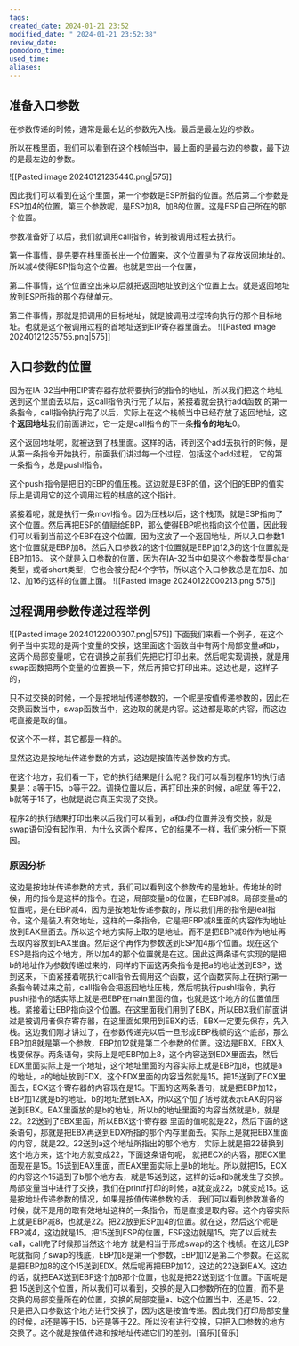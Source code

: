```yaml
---
tags: 
created_date: 2024-01-21 23:52
modified_date: " 2024-01-21 23:52:38"
review_date: 
pomodoro_time: 
used_time: 
aliases: 
---
```

## 准备入口参数
在参数传递的时候，通常是最右边的参数先入栈。最后是最左边的参数。

所以在栈里面，我们可以看到在这个栈帧当中，最上面的是最右边的参数，最下边的是最左边的参数。

![[Pasted image 20240121235440.png|575]]




因此我们可以看到在这个里面，第一个参数是ESP所指的位置。然后第二个参数是ESP加4的位置。第三个参数呢，是ESP加8，加8的位置。这是ESP自己所在的那个位置。

参数准备好了以后，我们就调用call指令，转到被调用过程去执行。

第一件事情，是先要在栈里面长出一个位置来，这个位置是为了存放返回地址的。所以减4使得ESP指向这个位置。也就是空出一个位置，

第二件事情，这个位置空出来以后就把返回地址放到这个位置上去。就是返回地址放到ESP所指的那个存储单元。

第三件事情，那就是把调用的目标地址，就是被调用过程转向执行的那个目标地址。也就是这个被调用过程的首地址送到EIP寄存器里面去。
![[Pasted image 20240121235755.png|575]]



## 入口参数的位置

因为在IA-32当中用EIP寄存器存放将要执行的指令的地址，所以我们把这个地址送到这个里面去以后，这call指令执行完了以后，紧接着就会执行add函数
的第一条指令，call指令执行完了以后，实际上在这个栈帧当中已经存放了返回地址，这**个返回地址**我们前面讲过，它一定是call指令的下一条**指令的地址**0。

这个返回地址呢，就被送到了栈里面。这样的话，转到这个add去执行的时候，是从第一条指令开始执行，前面我们讲过每一个过程，包括这个add过程，
它的第一条指令，总是pushl指令。

这个pushl指令是把旧的EBP的值压栈。这边就是EBP的值，这个旧的EBP的值实际上是调用它的这个调用过程的栈底的这个指针。

紧接着呢，就是执行一条movl指令。因为压栈以后，这个栈顶，就是ESP指向了这个位置。然后再把ESP的值赋给EBP，那么使得EBP呢也指向这个位置，因此我们可以看到当前这个EBP在这个位置，因为这放了一个返回地址，所以入口参数1这个位置就是EBP加8。然后入口参数2的这个位置就是EBP加12,3的这个位置就是EBP加16。
这个就是入口参数的位置，因为在IA-32当中如果这个参数类型是char类型，或者short类型，它也会被分配4个字节，所以这个入口参数总是在加8、加12、加16的这样的位置上面。
![[Pasted image 20240122000213.png|575]]


## 过程调用参数传递过程举例

![[Pasted image 20240122000307.png|575]]
下面我们来看一个例子，在这个例子当中实现的是两个变量的交换，这里面这个函数当中有两个局部变量a和b，这两个局部变量呢，它在调换之前我们先把它打印出来。然后呢实现调换，就是用swap函数把两个变量的位置换一下，然后再把它打印出来。这边也是，这样子的，

只不过交换的时候，一个是按地址传递参数的，一个呢是按值传递参数的，因此在交换函数当中，swap函数当中，这边取的就是内容。这边都是取的内容，而这边呢直接是取的值。

仅这个不一样，其它都是一样的。

显然这边是按地址传递参数的方式，这边是按值传送参数的方式。

在这个地方，我们看一下，它的执行结果是什么呢？我们可以看到程序1的执行结果是：a等于15，b等于22。调换位置以后，再打印出来的时候，a呢就
等于22，b就等于15了，也就是说它真正实现了交换。

程序2的执行结果打印出来以后我们可以看到，a和b的位置并没有交换，就是swap语句没有起作用，为什么这两个程序，它的结果不一样，我们来分析一下原因。

### 原因分析 


这边是按地址传递参数的方式，我们可以看到这个参数传的是地址。传地址的时候，用的指令是这样的指令。在这，局部变量b的位置，在EBP减8。局部变量a的位置呢，是在EBP减4，因为是按地址传递参数的，所以我们用的指令是leal指令。这个是装入有效地址，这样的一条指令，它是把EBP减8里面的内容作为地址放到EAX里面去。所以这个地方实际上取的是地址。而不是把EBP减8作为地址再去取内容放到EAX里面。然后这个再作为参数送到ESP加4那个位置。现在这个ESP是指向这个地方，所以加4的那个位置就是在这。因此这两条语句实现的是把b的地址作为参数传递过来的，同样的下面这两条指令是把a的地址送到ESP，送到这来，下面紧接着呢执行call指令去调用这个函数，这个函数实际上在执行第一条指令转过来之前，call指令会把返回地址压栈，然后呢执行pushl指令，执行pushl指令的话实际上就是把EBP在main里面的值，也就是这个地方的位置值压栈。紧接着让EBP指向这个位置。在这里面我们用到了EBX，所以EBX我们前面讲过是被调用者保存寄存器，在这里面如果用到EBX的话，EBX一定要先保存，先入栈。这边我们刚才讲过了，在参数传递完以后一旦形成EBP栈帧的这个底部，那么EBP加8就是第一个参数，EBP加12就是第二个参数的位置。这边是EBX。EBX入栈要保存。两条语句，实际上是吧EBP加上8，这个内容送到EDX里面去，然后EDX里面实际上是一个地址，这个地址里面的内容实际上就是EBP加8，也就是a的地址，a的地址放到EDX。这个EDX里面的内容当然就是15。把15送到了ECX里面去，ECX这个寄存器的内容现在是15。下面的这两条语句，就是把EBP加12，EBP加12就是b的地址。b的地址放到EAX，所以这个加了括号就表示EAX的内容送到EBX。EAX里面放的是b的地址，所以b的地址里面的内容当然就是b，就是22。22送到了EBX里面，所以EBX这个寄存器
里面的值呢就是22，然后下面的这条语句，那就是把EBX再送到EDX所指的那个内存里面去。实际上是就把EBX里面的内容，就是22。22送到a这个地址所指出的那个地方，实际上就是把22替换到这个地方来，这个地方就变成22，下面这条语句呢，
就把ECX的内容，那ECX里面现在是15。15送到EAX里面，而EAX里面实际上是b的地址。所以就把15，ECX的内容这个15送到了b那个地方去，就是15送到这，这样的话a和b就发生了交换。局部变量当中进行了交换，我们在printf打印的时候，a就变成22，b就变成15。这是按地址传递参数的情况，如果是按值传递参数的话，
我们可以看到参数准备的时候，就不是用的取有效地址这样的一条指令，而是直接是取内容。这个内容实际上就是EBP减8，也就是22。把22放到ESP加4的位置。就在这，然后这个呢是EBP减4，这边就是15。把15送到ESP的位置，ESP这边就是15。完了以后就去call，call完了时候那当然这个地方
就是相当于形成swap的这个栈帧。在这儿ESP呢就指向了swap的栈底，EBP加8是第一个参数，EBP加12是第二个参数。在这就是把EBP加8的这个15送到EDX。然后呢再把EBP加12，这边的22送到EAX。这边的话，就把EAX送到EBP这个加8那个位置，也就是把22送到这个位置。下面呢是把
15送到这个位置，所以我们可以看到，交换的是入口参数所在的位置，而不是交换的局部变量所在的位置，交换的局部变量a、b这个位置当中，还是15、22，只是把入口参数这个地方进行交换了，因为这是按值传递。因此我们打印局部变量的时候，a还是等于15，b还是等于22。所以没有进行交换，只把入口参数的地方交换了。这个就是按值传递和按地址传递它们的差别。[音乐][音乐]